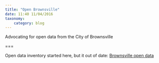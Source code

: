```yaml
---
title: "Open Brownsville"
date: 11:40 11/04/2016
taxonomy:
    category: blog
---
```


Advocating for open data from the City of Brownsville

===

Open data inventory started here, but it out of date: [Brownsville open data](https://docs.google.com/spreadsheets/d/1_pv30hR3CsAq_zXndNUXVBG0uq958WRKuVxyGcAVIvE/edit?usp=sharing)
